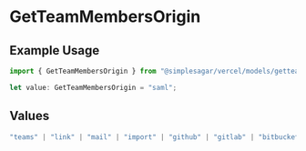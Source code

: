 # GetTeamMembersOrigin

## Example Usage

```typescript
import { GetTeamMembersOrigin } from "@simplesagar/vercel/models/getteammembersop.js";

let value: GetTeamMembersOrigin = "saml";
```

## Values

```typescript
"teams" | "link" | "mail" | "import" | "github" | "gitlab" | "bitbucket" | "saml" | "dsync" | "feedback" | "organization-teams"
```
